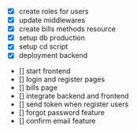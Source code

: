 - [x] create roles for users
- [x] update middlewares
- [x] create bills methods resource
- [x] setup db production
- [x] setup cd script
- [x] deployment backend
- [] start frontend
- [] login and register pages
- [] bills page
- [] integrate backend and frontend
- [] send token when register users
- [] forgot password feature
- [] confirm email feature
